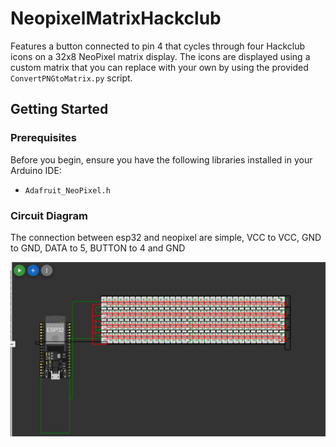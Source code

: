 # NeopixelMatrixHackclub
Features a button connected to pin 4 that cycles through four Hackclub icons on a 32x8 NeoPixel matrix display. The icons are displayed using a custom matrix that you can replace with your own by using the provided `ConvertPNGtoMatrix.py` script.



## Getting Started

### Prerequisites

Before you begin, ensure you have the following libraries installed in your Arduino IDE:

- `Adafruit_NeoPixel.h`



### Circuit Diagram
The connection between esp32 and neopixel are simple, VCC to VCC, GND to GND, DATA to 5, BUTTON to 4 and GND




![alt text](https://raw.githubusercontent.com/YeetTheAnson/NeopixelMatrixHackclub/main/Progress/Progress%20Hour%201%20Wokwi%20circuit.png)
